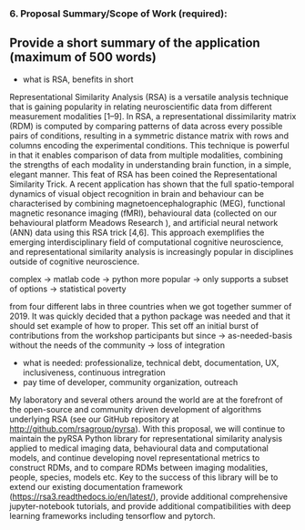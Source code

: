 ### 6. Proposal Summary/Scope of Work (required):

## Provide a short summary of the application (maximum of 500 words)


- what is RSA, benefits in short


Representational Similarity Analysis (RSA) is a versatile analysis technique that is gaining popularity in relating neuroscientific data from different measurement modalities [1–9]. In RSA, a representational dissimilarity matrix (RDM) is computed by comparing patterns of data across every possible pairs of conditions, resulting in a symmetric distance matrix with rows and columns encoding the experimental conditions.  This technique is powerful in that it enables comparison of data from multiple modalities, combining the strengths of each modality in understanding brain function, in a simple, elegant manner. This feat of RSA has been coined the Representational Similarity Trick.  A recent application has shown that the full spatio-temporal dynamics of visual object recognition in brain and behaviour can be characterised by combining magnetoencephalographic (MEG), functional magnetic resonance imaging (fMRI), behavioural data (collected on our behavioural platform Meadows Research ), and artificial neural network (ANN) data using this RSA trick [4,6]. This approach exemplifies the emerging interdisciplinary field of computational cognitive neuroscience, and representational similarity analysis is increasingly popular in disciplines outside of cognitive neuroscience.

complex -> matlab code -> python more popular -> only supports a subset of options -> statistical poverty

from four different labs in three countries when we got together summer of 2019. It was quickly decided that a python package was needed and that it should set example of how to proper. This set off an initial burst of contributions from the workshop participants but since -> as-needed-basis without the needs of the community -> loss of integration

- what is needed: professionalize, technical debt, documentation, UX, inclusiveness, continuous intregration
- pay time of developer, community organization, outreach

My laboratory and several others around the world are at the forefront of the open-source and community driven development of algorithms underlying RSA (see our GitHub repository at http://github.com/rsagroup/pyrsa). With this proposal, we will continue to maintain the pyRSA Python library for representational similarity analysis applied to medical imaging data, behavioural data and computational models, and continue developing novel representational metrics to construct RDMs, and to compare RDMs between imaging modalities, people, species, models etc. Key to the success of this library will be to extend our existing documentation framework (https://rsa3.readthedocs.io/en/latest/), provide additional comprehensive jupyter-notebook tutorials, and provide additional compatibilities with deep learning frameworks including tensorflow and pytorch.   